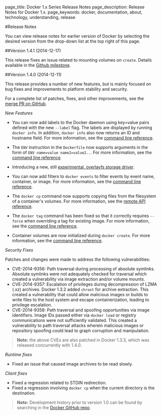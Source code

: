 page_title: Docker 1.x Series Release Notes
page_description: Release Notes for Docker 1.x.
page_keywords: docker, documentation, about, technology, understanding, release

#Release Notes

You can view release notes for earlier version of Docker by selecting the
desired version from the drop-down list at the top right of this page.

##Version 1.4.1
(2014-12-17)
 
This release fixes an issue related to mounting volumes on `create`. Details available in the [Github milestone](https://github.com/docker/docker/issues?q=milestone%3A1.4.1+is%3Aclosed).

##Version 1.4.0
(2014-12-11)
 
This release provides a number of new features, but is mainly focused on bug
fixes and improvements to platform stability and security.

For a complete list of patches, fixes, and other improvements, see the [merge PR on GitHub](https://github.com/docker/docker/pull/9345).
 
*New Features*

* You can now add labels to the Docker daemon using key=value pairs defined with
the new `--label` flag. The labels are displayed by running `docker info`. In
addition, `docker info` also now returns an ID and hostname field. For more
information, see  the 
[command line reference](http://docs.docker.com/reference/commandline/cli/#daemon).
* The `ENV` instruction in the `Dockerfile` now supports arguments in the form 
of `ENV name=value name2=value2..`. For more information, see the 
[command line reference](http://docs.docker.com/reference/builder/#env)
* Introducing a new, still 
[experimental, overlayfs storage driver](https://github.com/docker/docker/pull/7619/).
* You can now add filters to `docker events` to filter events by event name, 
container, or image. For more information, see  the 
[command line reference](http://docs.docker.com/reference/commandline/cli/#events).
* The `docker cp` command now supports copying files from the filesystem of a
container's volumes. For more information, see  the 
[remote API reference](http://docs.docker.com/reference/api/docker_remote_api/).
* The `docker tag` command has been fixed so that it correctly requires `--force`
when overriding a tag for existing image. For more information, see 
the [command line reference](http://docs.docker.com/reference/commandline/cli/#tag).

* Container volumes are now initialized during `docker create`. For more information, see 
the [command line reference](http://docs.docker.com/reference/commandline/cli/#create). 

*Security Fixes*

Patches and changes were made to address the following vulnerabilities:

* CVE-2014-9356: Path traversal during processing of absolute symlinks. 
Absolute symlinks were not adequately checked for  traversal which created a
vulnerability via image extraction and/or volume mounts.
* CVE-2014-9357: Escalation of privileges during decompression of LZMA (.xz)
archives. Docker 1.3.2 added `chroot` for archive extraction. This created a
vulnerability that could allow malicious images or builds to write files to the
host system and escape containerization, leading to privilege escalation.
* CVE-2014-9358: Path traversal and spoofing opportunities via image
identifiers. Image IDs passed either via `docker load` or registry communications
were not sufficiently validated. This created a vulnerability to path traversal
attacks wherein malicious images or repository spoofing could lead to graph
corruption and manipulation.

> **Note:** the above CVEs are also patched in Docker 1.3.3, which was released
> concurrently with 1.4.0.

*Runtime fixes*

* Fixed an issue that caused image archives to be read slowly.

*Client fixes*
 
* Fixed a regression related to STDIN redirection.
* Fixed a regression involving `docker cp` when the current directory is the
destination.

> **Note:**
> Development history prior to version 1.0 can be found by
> searching in the [Docker GitHub repo](https://github.com/docker/docker).

